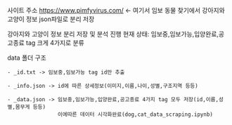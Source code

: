 사이트 주소 https://www.pimfyvirus.com/ <- 여기서 임보 동물 찾기에서 강아지와 고양이 정보 json파일로 분리 저장 

강아지와 고양이 정보 분리 저장 및 분석 진행 
현재 상태: 임보중,임보가능,입양완료,공고종료 tag 크게 4가지로 분류 

data 폴더 구조 

    - _id.txt -> 임보중,임보가능 tag id만 추출
    
    - _info.json -> id에 따른 상세정보(이미지,이름,나이,성별,구조지역 등등) 
    
    - _data.json -> 임보중,임보가능,입양완료,공고종료 4가지 tag 모두 저장(id,이름,성별,몸무게 등등) 
                    이에따른 데이터 시각화완료(dog,cat_data_scraping.ipynb) 

